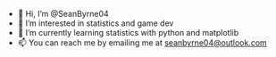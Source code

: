 - 👋 Hi, I’m @SeanByrne04
- 👀 I’m interested in statistics and game dev
- 🌱 I’m currently learning statistics with python and matplotlib
- 📫 You can reach me by emailing me at seanbyrne04@outlook.com

<!---
SeanByrne04/SeanByrne04 is a ✨ special ✨ repository because its `README.md` (this file) appears on your GitHub profile.
You can click the Preview link to take a look at your changes.
--->
